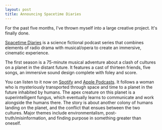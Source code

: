 ```yaml
---
layout: post
title: Announcing Spacetime Diaries
---
```


For the past five months, I've thrown myself into a large creative project. It's finally done.

[Spacetime Diaries](www.spacetimediaries.com) is a science fictional podcast series that combines elements of radio drama with musical/opera to create an immersive, cinematic experience. 

The first season is a 75-minute musical adventure about a clash of cultures on a planet in the distant future. It features a cast of thirteen friends, five songs, an immersive sound design complete with foley and score.

You can listen to it now on [Spotify](https://open.spotify.com/show/1fU7hT2uDZimzW7Hjwq94H?si=ZQvqvxWwRreM0XKP6PxeSg) and [Apple Podcasts](https://podcasts.apple.com/us/podcast/spacetime-diaries/id1545620431). It follows a woman who is mysteriously transported through space and time to a planet in the future inhabited by humans. The apex creature on this planet is a superintelligent fungus, which eventually learns to communicate and work alongside the humans there. The story is about another colony of humans landing on the planet, and the conflict that ensues between the two cultures. Major themes include environmentalism, post-truth/misinformation, and finding purpose in something greater than oneself. 
